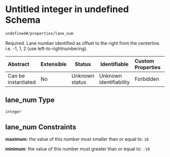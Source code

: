 # Untitled integer in undefined Schema

```txt
undefined#/properties/lane_num
```

Required. Lane number identified as offset to the right from the centerline. i.e. -1, 1, 2 (use left-to-rightnumbering).


| Abstract            | Extensible | Status         | Identifiable            | Custom Properties | Additional Properties | Access Restrictions | Defined In                                                                      |
| :------------------ | ---------- | -------------- | ----------------------- | :---------------- | --------------------- | ------------------- | ------------------------------------------------------------------------------- |
| Can be instantiated | No         | Unknown status | Unknown identifiability | Forbidden         | Allowed               | none                | [lane_tod.schema.json\*](../../out/lane_tod.schema.json "open original schema") |

## lane_num Type

`integer`

## lane_num Constraints

**maximum**: the value of this number must smaller than or equal to: `10`

**minimum**: the value of this number must greater than or equal to: `-10`
